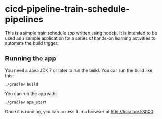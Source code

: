 # cicd-pipeline-train-schedule-pipelines

This is a simple train schedule app written using nodejs. It is intended to be used as a sample application for a series of hands-on learning activities to automate the build trigger.

## Running the app

You need a Java JDK 7 or later to run the build. You can run the build like this:

    ./gradlew build

You can run the app with:

    ./gradlew npm_start

Once it is running, you can access it in a browser at [http://localhost:3000](http://localhost:3000)
